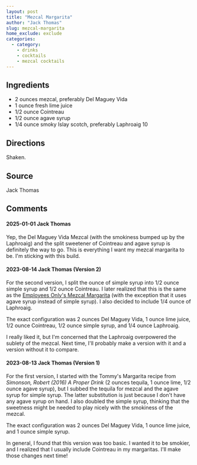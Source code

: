 ```yaml
---
layout: post
title: "Mezcal Margarita"
author: "Jack Thomas"
slug: mezcal-margarita
home_exclude: exclude
categories:
  - category:
    - drinks
    - cocktails
    - mezcal cocktails
---
```


## Ingredients

- 2 ounces mezcal, preferably Del Maguey Vida
- 1 ounce fresh lime juice
- 1/2 ounce Cointreau
- 1/2 ounce agave syrup
- 1/4 ounce smoky Islay scotch, preferably Laphroaig 10

## Directions

Shaken.

## Source

Jack Thomas

## Comments

#### 2025-01-01 Jack Thomas

Yep, the Del Maguey Vida Mezcal (with the smokiness bumped up by the Laphroaig) and the split sweetener of Cointreau and agave syrup is definitely the way to go. This is everything I want my mezcal margarita to be. I'm sticking with this build.

#### 2023-08-14 Jack Thomas (Version 2)

For the second version, I split the ounce of simple syrup into 1/2 ounce simple syrup and 1/2 ounce Cointreau. I later realized that this is the same as the [Employees Only's Mezcal Margarita](https://punchdrink.com/recipes/employees-onlys-mezcal-margarita/) (with the exception that it uses agave syrup instead of simple syrup). I also decided to include 1/4 ounce of Laphroaig.

The exact configuration was 2 ounces Del Maguey Vida, 1 ounce lime juice, 1/2 ounce Cointreau, 1/2 ounce simple syrup, and 1/4 ounce Laphroaig.

I really liked it, but I'm concerned that the Laphroaig overpowered the sublety of the mezcal. Next time, I'll probably make a version with it and a version without it to compare.

#### 2023-08-13 Jack Thomas (Version 1)

For the first version, I started with the Tommy's Margarita recipe from *Simonson, Robert (2016) A Proper Drink* (2 ounces tequila, 1 ounce lime, 1/2 ounce agave syrup), but I subbed the tequila for mezcal and the agave syrup for simple syrup. The latter substitution is just because I don't have any agave syrup on hand. I also doubled the simple syrup, thinking that the sweetness might be needed to play nicely with the smokiness of the mezcal.

The exact configuration was 2 ounces Del Maguey Vida, 1 ounce lime juice, and 1 ounce simple syrup.

In general, I found that this version was too basic. I wanted it to be smokier, and I realized that I usually include Cointreau in my margaritas. I'll make those changes next time!

